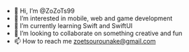 - 👋 Hi, I’m @ZoZoTs99
- 👀 I’m interested in mobile, web and game development
- 🌱 I’m currently learning Swift and SwiftUI
- 💞️ I’m looking to collaborate on something creative and fun
- 📫 How to reach me zoetsourounake@gmail.com


<!---
ZoZoTs99/ZoZoTs99 is a ✨ special ✨ repository because its `README.md` (this file) appears on your GitHub profile.
You can click the Preview link to take a look at your changes.
--->
